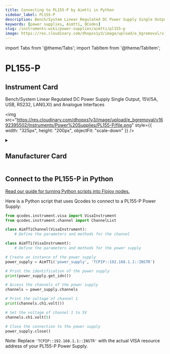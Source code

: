 ```yaml
---
title: Connecting to PL155-P by Aimtti in Python
sidebar_label: PL155-P
description: Bench/System Linear Regulated DC Power Supply Single Output, 15V/5A, USB, RS232, LAN(LXI) and Analogue Interfaces
keywords: [power supplies, Aimtti, QCodes]
slug: /instruments-wiki/power-supplies/aimtti/pl155-p
image: https://res.cloudinary.com/dhopxs1y3/image/upload/e_bgremoval/v1692395502/Instruments/Power%20Supplies/PL155-P/file.png
---
```


import Tabs from '@theme/Tabs';
import TabItem from '@theme/TabItem';

# PL155-P

## Instrument Card

<div className="flex">

<div>

Bench/System Linear Regulated DC Power Supply Single Output, 15V/5A, USB, RS232, LAN(LXI) and Analogue Interfaces

</div>

<img src="https://res.cloudinary.com/dhopxs1y3/image/upload/e_bgremoval/v1692395502/Instruments/Power%20Supplies/PL155-P/file.png" style={{ width: "325px", height: "200px", objectFit: "scale-down" }} />

</div>

<details>
<summary><h2>Manufacturer Card</h2></summary>

<img src="https://res.cloudinary.com/dhopxs1y3/image/upload/e_bgremoval/v1692125963/Instruments/Vendor%20Logos/Aimtti.png" style={{ width: "100%", height: "170px",objectFit: "scale-down" }} />

TTi (Thurlby Thandar Instruments) is a leading manufacturer of electronic test and measurement instruments. These products are sold throughout the world via carefully selected distributors and agents in each country. We are located in Huntingdon near to the famous university city of Cambridge, within one of the high technology areas of the United Kingdom. <a href="https://www.aimtti.com/">Website</a>.

<ul>
  <li>Headquarters: UK</li>
  <li>Yearly Revenue (millions, USD): 9000.0</li>
</ul>
</details>

## Connect to the PL155-P in Python

[Read our guide for turning Python scripts into Flojoy nodes.](https://docs.flojoy.ai/custom-nodes/creating-custom-node/)
<Tabs>
<TabItem value="QCodes" label="QCodes">

Here is a Python script that uses Qcodes to connect to a PL155-P Power Supply:

```python
from qcodes.instrument.visa import VisaInstrument
from qcodes.instrument.channel import ChannelList

class AimTTiChannel(VisaInstrument):
    # Define the parameters and methods for the channel

class AimTTi(VisaInstrument):
    # Define the parameters and methods for the power supply

# Create an instance of the power supply
power_supply = AimTTi('power_supply', 'TCPIP::192.168.1.1::INSTR')

# Print the identification of the power supply
print(power_supply.get_idn())

# Access the channels of the power supply
channels = power_supply.channels

# Print the voltage of channel 1
print(channels.ch1.volt())

# Set the voltage of channel 1 to 5V
channels.ch1.volt(5)

# Close the connection to the power supply
power_supply.close()
```

Note: Replace `'TCPIP::192.168.1.1::INSTR'` with the actual VISA resource address of your PL155-P Power Supply.

</TabItem>
</Tabs>